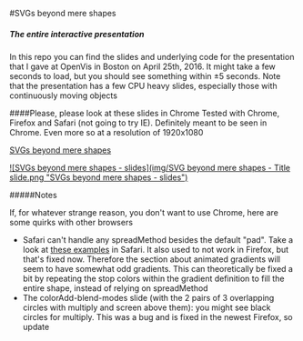 #SVGs beyond mere shapes
##### The entire interactive presentation

In this repo you can find the slides and underlying code for the presentation that I gave at OpenVis in Boston on April 25th, 2016. It might take a few seconds to load, but you should see something within ±5 seconds. Note that the presentation has a few CPU heavy slides, especially those with continuously moving objects

####Please, please look at these slides in Chrome
Tested with Chrome, Firefox and Safari (not going to try IE). Definitely meant to be seen in Chrome. Even more so at a resolution of 1920x1080

[SVGs beyond mere shapes](http://nbremer.github.io/openvis2016/slides)

[![SVGs beyond mere shapes - slides](img/SVG beyond mere shapes - Title slide.png "SVGs beyond mere shapes - slides")](http://nbremer.github.io/openvis2016/slides)

#####Notes

If, for whatever strange reason, you don't want to use Chrome, here are some quirks with other browsers

- Safari can't handle any spreadMethod besides the default "pad". Take a look at [these examples](https://bugzilla.mozilla.org/show_bug.cgi?id=379321) in Safari. It also used to not work in Firefox, but that's fixed now. Therefore the section about animated gradients will seem to have somewhat odd gradients. This can theoretically be fixed a bit by repeating the stop colors within the gradient definition to fill the entire shape, instead of relying on spreadMethod
- The colorAdd-blend-modes slide (with the 2 pairs of 3 overlapping circles with multiply and screen above them): you might see black circles for multiply. This was a bug and is fixed in the newest Firefox, so update
